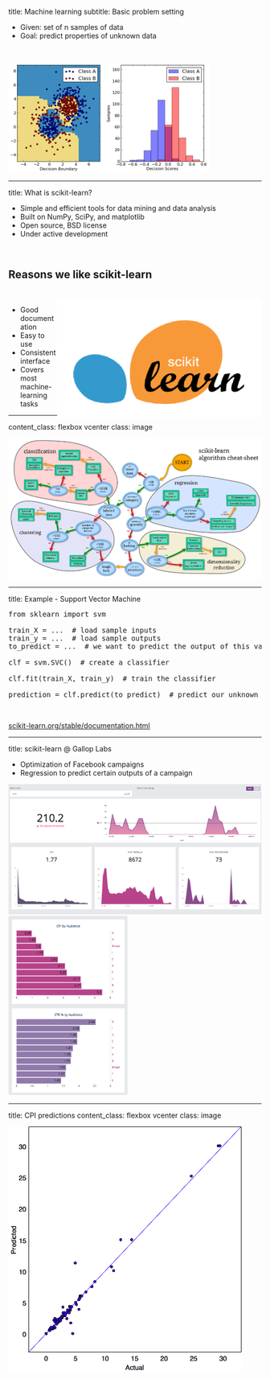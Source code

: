 title: Machine learning
subtitle: Basic problem setting

- Given: set of n samples of data
- Goal: predict properties of unknown data

<br>

![adaboost](images/plot_adaboost_twoclass_1.png)

---

title: What is scikit-learn?

- Simple and efficient tools for data mining and data analysis
- Built on NumPy, SciPy, and matplotlib
- Open source, BSD license
- Under active development

<br>

## Reasons we like scikit-learn ##
<br>
<img style="float: right" src="images/scikitlearn.png" />

- Good documentation
- Easy to use
- Consistent interface
- Covers most machine-learning tasks

---

content_class: flexbox vcenter
class: image

![CPI predicted vs actual](images/ml_map_small.png)

---

title: Example - Support Vector Machine

<pre class="prettyprint" data-lang="python">
from sklearn import svm

train_X = ...  # load sample inputs
train_y = ...  # load sample outputs
to_predict = ...  # we want to predict the output of this value

clf = svm.SVC()  # create a classifier

clf.fit(train_X, train_y)  # train the classifier

prediction = clf.predict(to_predict)  # predict our unknown output
</pre>

<br>

[scikit-learn.org/stable/documentation.html](http://scikit-learn.org/stable/documentation.html)

---

title: scikit-learn @ Gallop Labs

- Optimization of Facebook campaigns
- Regression to predict certain outputs of a campaign

![Goals dashboard](images/goals_dashboard2.png)
![Audience breakdown](images/audience_breakdown2.png)

---

title: CPI predictions
content_class: flexbox vcenter
class: image

![CPI predicted vs actual](images/cpi_predicted_vs_actual.png)


